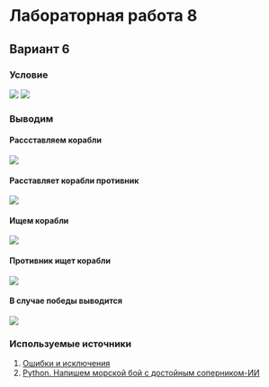 # Лабораторная работа 8
## Вариант 6
### Условие
![](https://i.imgur.com/Pd3Mhbp.png)
![](https://i.imgur.com/T5lgDiw.png)
### Выводим 
#### Рассставляем корабли
![](https://i.imgur.com/X7yn2r8.png)
#### Расставляет корабли противник
![](https://i.imgur.com/fNaSHX3.png)
#### Ищем корабли
![](https://i.imgur.com/sDszKmp.png)
#### Противник ищет корабли
![](https://i.imgur.com/eizUujV.png)
#### В случае победы выводится 
![](https://i.imgur.com/HYiTIEH.png)
### Используемые источники
1) [Ошибки и исключения](https://docs.python.org/3/tutorial/errors.html)
2) [Python. Напишем морской бой с достойным соперником-ИИ](https://dtf.ru/flood/187827-python-napishem-morskoi-boi-s-dostoinym-sopernikom-ii?ysclid=lwkrgp683x748883887)

 
